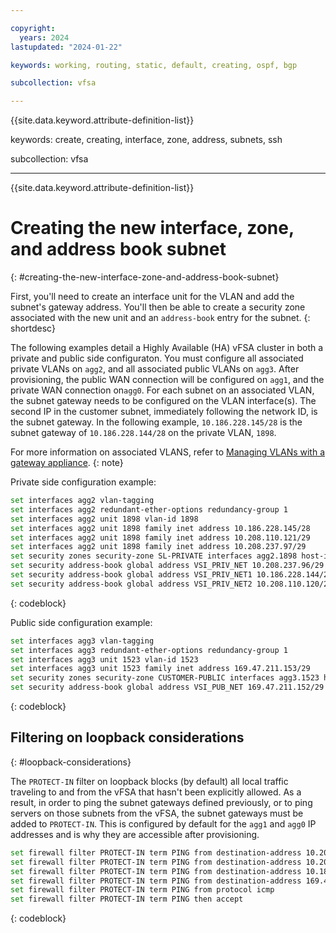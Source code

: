```yaml
---

copyright:
  years: 2024
lastupdated: "2024-01-22"

keywords: working, routing, static, default, creating, ospf, bgp

subcollection: vfsa

---
```


{{site.data.keyword.attribute-definition-list}}

keywords: create, creating, interface, zone, address, subnets, ssh

subcollection: vfsa

---

{{site.data.keyword.attribute-definition-list}}

# Creating the new interface, zone, and address book subnet
{: #creating-the-new-interface-zone-and-address-book-subnet}

First, you'll need to create an interface unit for the VLAN and add the subnet's gateway address. You'll then be able to create a security zone associated with the new unit and an `address-book` entry for the subnet.
{: shortdesc}

The following examples detail a Highly Available (HA) vFSA cluster in both a private and public side configuraton. You must configure all associated private VLANs on `agg2`, and all associated public VLANs on `agg3`. After provisioning, the public WAN connection will be configured on `agg1`, and the private WAN connection on`agg0`. For each subnet on an associated VLAN, the subnet gateway needs to be configured on the VLAN interface(s). The second IP in the customer subnet, immediately following the network ID, is the subnet gateway. In the following example, `10.186.228.145/28` is the subnet gateway of `10.186.228.144/28` on the private VLAN, `1898`.

For more information on associated VLANS, refer to [Managing VLANs with a gateway appliance](/docs/vfsa?topic=gateway-appliance-managing-vlans-and-gateway-appliances).
{: note}

Private side configuration example:

```sh
set interfaces agg2 vlan-tagging
set interfaces agg2 redundant-ether-options redundancy-group 1
set interfaces agg2 unit 1898 vlan-id 1898
set interfaces agg2 unit 1898 family inet address 10.186.228.145/28
set interfaces agg2 unit 1898 family inet address 10.208.110.121/29
set interfaces agg2 unit 1898 family inet address 10.208.237.97/29
set security zones security-zone SL-PRIVATE interfaces agg2.1898 host-inbound-traffic system-services all
set security address-book global address VSI_PRIV_NET 10.208.237.96/29
set security address-book global address VSI_PRIV_NET1 10.186.228.144/28
set security address-book global address VSI_PRIV_NET2 10.208.110.120/29
```
{: codeblock}

Public side configuration example:

```sh
set interfaces agg3 vlan-tagging
set interfaces agg3 redundant-ether-options redundancy-group 1
set interfaces agg3 unit 1523 vlan-id 1523
set interfaces agg3 unit 1523 family inet address 169.47.211.153/29
set security zones security-zone CUSTOMER-PUBLIC interfaces agg3.1523 host-inbound-traffic system-services all
set security address-book global address VSI_PUB_NET 169.47.211.152/29
```
{: codeblock}

## Filtering on loopback considerations
{: #loopback-considerations}

The `PROTECT-IN` filter on loopback blocks (by default) all local traffic traveling to and from the vFSA that hasn't been explicitly allowed. As a result, in order to ping the subnet gateways defined previously, or to ping servers on those subnets from the vFSA, the subnet gateways must be added to `PROTECT-IN`. This is configured by default for the `agg1` and `agg0` IP addresses and is why they are accessible after provisioning.


```sh
set firewall filter PROTECT-IN term PING from destination-address 10.208.237.97/32
set firewall filter PROTECT-IN term PING from destination-address 10.208.110.121/32
set firewall filter PROTECT-IN term PING from destination-address 10.186.228.145/32
set firewall filter PROTECT-IN term PING from destination-address 169.47.211.153/32
set firewall filter PROTECT-IN term PING from protocol icmp
set firewall filter PROTECT-IN term PING then accept
```
{: codeblock}
